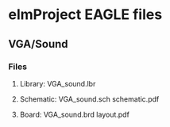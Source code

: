 # elmProject EAGLE files
## VGA/Sound

### Files
1. Library:
		VGA_sound.lbr

1. Schematic:
		VGA_sound.sch
		schematic.pdf

1. Board:
		VGA_sound.brd
		layout.pdf

